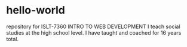 # hello-world
repository for ISLT-7360 INTRO TO WEB DEVELOPMENT
I teach social studies at the high school level.
I have taught and coached for 16 years total.
